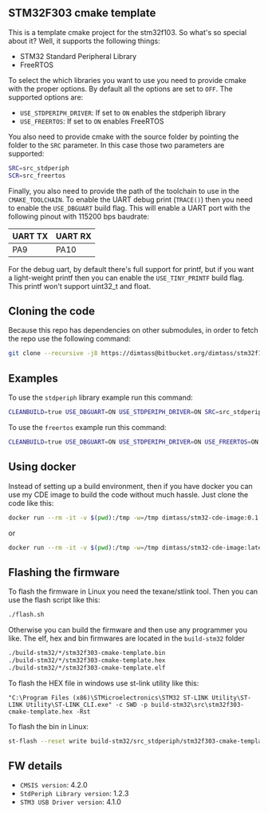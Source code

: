 STM32F303 cmake template
----

This is a template cmake project for the stm32f103. So what's
so special about it? Well, it supports the following things:

* STM32 Standard Peripheral Library
* FreeRTOS

To select the which libraries you want to use you need to provide
cmake with the proper options. By default all the options are set
to `OFF`. The supported options are:

* `USE_STDPERIPH_DRIVER`: If set to `ON` enables the stdperiph library
* `USE_FREERTOS`: If set to `ON` enables FreeRTOS

You also need to provide cmake with the source folder by pointing
the folder to the `SRC` parameter. In this case those two parameters
are supported:
```sh
SRC=src_stdperiph
SCR=src_freertos
```

Finally, you also need to provide the path of the toolchain to
use in the `CMAKE_TOOLCHAIN`.
To enable the UART debug print (`TRACE()`) then you need to enable
the `USE_DBGUART` build flag. This will enable a UART port with the
following pinout with 115200 bps baudrate:

UART TX | UART RX
-|-
PA9 | PA10

For the debug uart, by default there's full support for printf, but
if you want a light-weight printf then you can enable the
`USE_TINY_PRINTF` build flag. This printf won't support uint32_t and
float.

## Cloning the code
Because this repo has dependencies on other submodules, in order to
fetch the repo use the following command:

```sh
git clone --recursive -j8 https://dimtass@bitbucket.org/dimtass/stm32f103-cmake-template.git
```

## Examples
To use the `stdperiph` library example run this command:
```sh
CLEANBUILD=true USE_DBGUART=ON USE_STDPERIPH_DRIVER=ON SRC=src_stdperiph ./build.sh
```

To use the `freertos` example run this command:
```sh
CLEANBUILD=true USE_DBGUART=ON USE_STDPERIPH_DRIVER=ON USE_FREERTOS=ON SRC=src_freertos ./build.sh
```

## Using docker
Instead of setting up a build environment, then if you have docker you can
use my CDE image to build the code without much hassle. Just clone the code
like this:

```sh
docker run --rm -it -v $(pwd):/tmp -w=/tmp dimtass/stm32-cde-image:0.1 -c "CLEANBUILD=true USE_DBGUART=ON USE_STDPERIPH_DRIVER=ON SRC=src_stdperiph ./build.sh"
```

or

```sh
docker run --rm -it -v $(pwd):/tmp -w=/tmp dimtass/stm32-cde-image:latest -c "CLEANBUILD=true USE_DBGUART=ON USE_STDPERIPH_DRIVER=ON USE_FREERTOS=ON SRC=src_freertos ./build.sh"
```

## Flashing the firmware
To flash the firmware in Linux you need the texane/stlink tool.
Then you can use the flash script like this:

```sh
./flash.sh
```

Otherwise you can build the firmware and then use any programmer you like.
The elf, hex and bin firmwares are located in the `build-stm32` folder

```sh
./build-stm32/*/stm32f303-cmake-template.bin
./build-stm32/*/stm32f303-cmake-template.hex
./build-stm32/*/stm32f303-cmake-template.elf
```


To flash the HEX file in windows use st-link utility like this:
```
"C:\Program Files (x86)\STMicroelectronics\STM32 ST-LINK Utility\ST-LINK Utility\ST-LINK_CLI.exe" -c SWD -p build-stm32\src\stm32f303-cmake-template.hex -Rst
```

To flash the bin in Linux:
```sh
st-flash --reset write build-stm32/src_stdperiph/stm32f303-cmake-template.bin 0x8000000
```

## FW details
* `CMSIS version`: 4.2.0
* `StdPeriph Library version`: 1.2.3
* `STM3 USB Driver version`: 4.1.0


